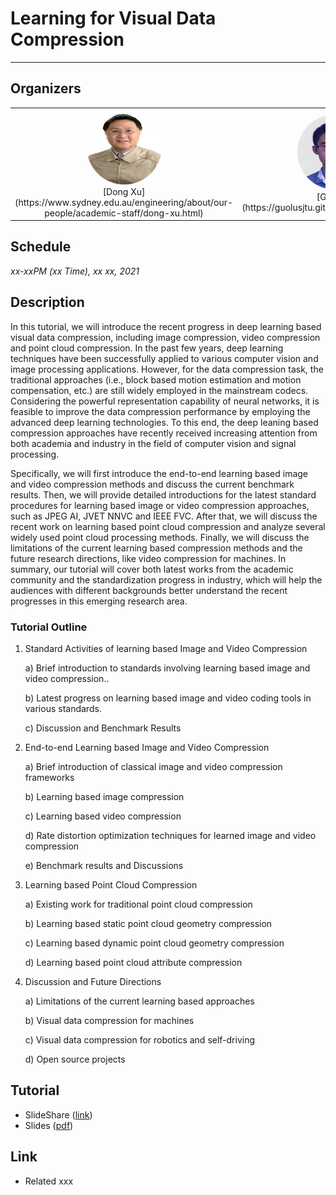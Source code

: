 # Learning for Visual Data Compression

___

## Organizers
<table><tr> 

<td align="center" style="border-color:transparent"> <img src="images/xudong.png" width="120px" height="120px" style="border-radius:100%; overflow:hidden;" /><br>[Dong Xu](https://www.sydney.edu.au/engineering/about/our-people/academic-staff/dong-xu.html)</td> 

<td align="center" style="border-color:transparent"> <img src="images/luguo.jpg" width="120px" height="120px" style="border-radius:100%; overflow:hidden;" /><br>[Guo Lu](https://guolusjtu.github.io/guoluhomepage/)</td> 

</tr></table> 


## Schedule
_xx-xxPM (xx Time), xx xx, 2021_

## Description
In this tutorial, we will introduce the recent progress in deep learning based visual data compression, including  image compression, video compression and point cloud compression. In the past few years, deep learning techniques have been successfully applied to various computer vision and image processing applications. However, for the data compression task, the traditional approaches (i.e., block based motion estimation and motion compensation, etc.) are still widely employed in the mainstream codecs. Considering the powerful representation capability of neural networks, it is feasible to improve the data compression performance by employing the advanced deep learning technologies. To this end, the deep leaning based compression approaches have recently received increasing attention from both academia and industry in the field of computer vision and signal processing.

Specifically, we will first introduce the end-to-end learning based image and video compression methods and discuss the current benchmark results. Then, we will provide detailed introductions for the latest standard procedures for learning based image or video compression approaches, such as JPEG AI, JVET NNVC and IEEE FVC. After that, we will discuss the recent work on learning based point cloud compression and analyze several widely used point cloud processing methods. Finally, we will discuss the limitations of the current learning based compression methods and the future research directions, like video compression for machines. In summary, our tutorial will cover both latest works from the academic community and the standardization progress in industry, which will help the audiences with different backgrounds better understand the recent progresses in this emerging research area.

### **Tutorial Outline**

1. Standard Activities of learning based Image and Video Compression

   a) Brief introduction to standards involving learning based image and video compression..

   b) Latest progress on learning based image and video coding tools in various standards.

   c) Discussion and Benchmark Results

2. End-to-end Learning based Image and Video Compression

   a) Brief introduction of classical image and video compression frameworks

   b) Learning based image compression

   c) Learning based video compression

   d) Rate distortion optimization techniques for learned image and video compression

   e) Benchmark results and Discussions

3. Learning based Point Cloud Compression

   a) Existing work for traditional point cloud compression

   b) Learning based static point cloud geometry compression

   c) Learning based dynamic point cloud geometry compression

   d) Learning based point cloud attribute compression

4. Discussion and Future Directions

   a) Limitations of the current learning based approaches

   b) Visual data compression for machines

   c) Visual data compression for robotics and self-driving

   d) Open source projects

## Tutorial
* SlideShare ([link]())
* Slides ([pdf]())

## Link
* Related xxx
